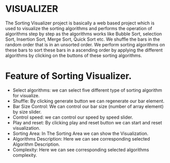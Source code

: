 # VISUALIZER
The Sorting Visualizer project is basically a web based project which is used to
visualize the sorting algorithms and performs the operation of algorithms step by
step as the algorithms works like Bubble Sort, selection Sort, Insertion Sort, Merge
Sort, Quick Sort etc. We shuffle the bars in the random order that is in an unsorted
order. We perform sorting algorithms on these bars to sort these bars in a ascending
order by applying the different algorithms by clicking on the buttons of these
sorting algorithms.


# Feature of Sorting Visualizer.
* Select algorithms: we can select five different type of sorting algorithm
for visualize.
* Shuffle: By clicking generate button we can regenerate our bar element.
* Bar Size Control: We can control our bar size (number of array element) by
size slider.
* Control speed: we can control our speed by speed slider.
* Play and reset: By clicking play and reset button we can start and
reset visualization.
* Sorting Area: In The Sorting Area we can show the Visualization.
* Algorithms Description: Here we can see corresponding selected Algorithm
Description.
* Complexity: Here we can see corresponding selected algorithms complexity.